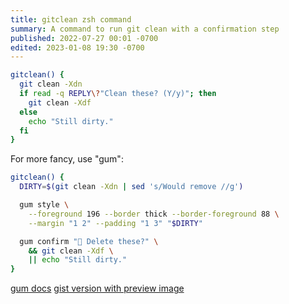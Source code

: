 ```yaml
---
title: gitclean zsh command
summary: A command to run git clean with a confirmation step
published: 2022-07-27 00:01 -0700
edited: 2023-01-08 19:30 -0700
---
```


```bash
gitclean() {
  git clean -Xdn
  if read -q REPLY\?"Clean these? (Y/y)"; then
    git clean -Xdf
  else
    echo "Still dirty."
  fi
}
```

For more fancy, use "gum":

```bash
gitclean() {
  DIRTY=$(git clean -Xdn | sed 's/Would remove //g')

  gum style \
    --foreground 196 --border thick --border-foreground 88 \
    --margin "1 2" --padding "1 3" "$DIRTY"

  gum confirm "🧹 Delete these?" \
    && git clean -Xdf \
    || echo "Still dirty."
}
```

[gum docs](https://github.com/charmbracelet/gum)
[gist version with preview image](https://gist.github.com/tbeseda/808bb92754161e8032b6cf59fdbc5919)

